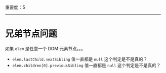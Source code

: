重要度：5

---

# 兄弟节点问题

如果 `elem` 是任意一个 DOM 元素节点。。。

- `elem.lastChild.nextSibling` 值一直都是 `null` 这个判定是不是真的？
- `elem.children[0].previousSibling` 值一直都是 `null` 这个判定是不是真的？

